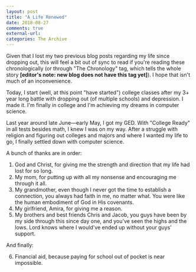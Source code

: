 ```yaml
---
layout: post
title: "A Life Renewed"
date: 2018-08-27
comments: true
external-url:
categories: The Archive
---
```


Given that I lost my two previous blog posts regarding my life since dropping out, this will feel a bit out of sync to read if you're reading these chronologically (or through "The Chronology" tag, which tells the whole story **[editor's note: new blog does not have this tag yet]**). I hope that isn't much of an inconvenience.

Today, I start (well, at this point "have started") college classes after my 3+ year long battle with dropping out (of multiple schools) and depression. I made it. I'm finally in college and I'm achieving my dreams in computer science.

Last year around late June&mdash;early May, I got my GED. With "College Ready" in all tests besides math, I knew I was on my way. After a struggle with religion and figuring out colleges and majors and where I wanted my life to go, I finally settled down with computer science.

A bunch of thanks are in order:

1. God and Christ, for giving me the strength and direction that my life had lost for so long.
2. My mom, for putting up with all my nonsense and encouraging me through it all.
3. My grandmother, even though I never got the time to establish a connection, you always had faith in me, no matter what. You were like the human embodiment of God in His covenants.
4. My girlfriend, Amira, for giving me a reason.
5. My brothers and best friends Chris and Jacob, you guys have been by my side through this since day one, and you've seen the highs and the lows. Lord knows where I would've ended up without your guys' support.

And finally:

6. Financial aid, because paying for school out of pocket is near impossible.
